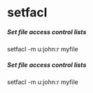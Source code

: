 # setfacl

##### Set file access control lists

   setfacl  -m u:john:r myfile

##### Set file access control lists

   setfacl  -m u:john:r myfile
